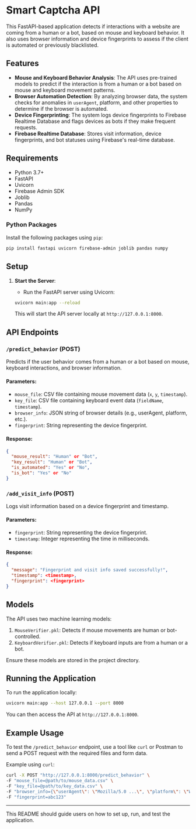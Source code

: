 # Smart Captcha API

This FastAPI-based application detects if interactions with a website are coming from a human or a bot, based on mouse and keyboard behavior. It also uses browser information and device fingerprints to assess if the client is automated or previously blacklisted.

## Features

- **Mouse and Keyboard Behavior Analysis**: The API uses pre-trained models to predict if the interaction is from a human or a bot based on mouse and keyboard movement patterns.
- **Browser Automation Detection**: By analyzing browser data, the system checks for anomalies in `userAgent`, platform, and other properties to determine if the browser is automated.
- **Device Fingerprinting**: The system logs device fingerprints to Firebase Realtime Database and flags devices as bots if they make frequent requests.
- **Firebase Realtime Database**: Stores visit information, device fingerprints, and bot statuses using Firebase's real-time database.

## Requirements

- Python 3.7+
- FastAPI
- Uvicorn
- Firebase Admin SDK
- Joblib
- Pandas
- NumPy

### Python Packages

Install the following packages using `pip`:

```bash
pip install fastapi uvicorn firebase-admin joblib pandas numpy
```

## Setup

1. **Start the Server**:
   - Run the FastAPI server using Uvicorn:
   
   ```bash
   uvicorn main:app --reload
   ```

   This will start the API server locally at `http://127.0.0.1:8000`.

## API Endpoints

### `/predict_behavior` (POST)
Predicts if the user behavior comes from a human or a bot based on mouse, keyboard interactions, and browser information.

#### Parameters:
- `mouse_file`: CSV file containing mouse movement data (`x`, `y`, `timestamp`).
- `key_file`: CSV file containing keyboard event data (`fieldName`, `timestamp`).
- `browser_info`: JSON string of browser details (e.g., userAgent, platform, etc.).
- `fingerprint`: String representing the device fingerprint.

#### Response:
```json
{
  "mouse_result": "Human" or "Bot",
  "key_result": "Human" or "Bot",
  "is_automated": "Yes" or "No",
  "is_bot": "Yes" or "No"
}
```

### `/add_visit_info` (POST)
Logs visit information based on a device fingerprint and timestamp.

#### Parameters:
- `fingerprint`: String representing the device fingerprint.
- `timestamp`: Integer representing the time in milliseconds.

#### Response:
```json
{
  "message": "Fingerprint and visit info saved successfully!",
  "timestamp": <timestamp>,
  "fingerprint": <fingerprint>
}
```

## Models

The API uses two machine learning models:
1. `MouseVerifier.pkl`: Detects if mouse movements are human or bot-controlled.
2. `KeyboardVerifier.pkl`: Detects if keyboard inputs are from a human or a bot.

Ensure these models are stored in the project directory.

## Running the Application

To run the application locally:

```bash
uvicorn main:app --host 127.0.0.1 --port 8000
```

You can then access the API at `http://127.0.0.1:8000`.

## Example Usage

To test the `/predict_behavior` endpoint, use a tool like `curl` or Postman to send a POST request with the required files and form data.

Example using `curl`:

```bash
curl -X POST "http://127.0.0.1:8000/predict_behavior" \
-F "mouse_file=@path/to/mouse_data.csv" \
-F "key_file=@path/to/key_data.csv" \
-F "browser_info={\"userAgent\": \"Mozilla/5.0 ...\", \"platform\": \"Win32\", ...}" \
-F "fingerprint=abc123"
```

---

This README should guide users on how to set up, run, and test the application.
